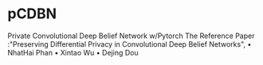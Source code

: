 # pCDBN
Private Convolutional Deep Belief Network w/Pytorch
The Reference Paper :"Preserving Differential Privacy in Convolutional Deep Belief Networks", • NhatHai Phan • Xintao Wu • Dejing Dou
